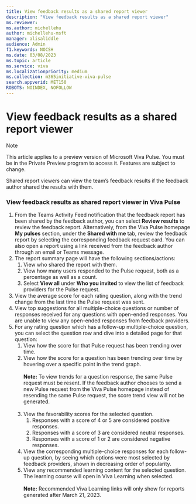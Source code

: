 ```yaml
---
title: View feedback results as a shared report viewer
description: "View feedback results as a shared report viewer"
ms.reviewer: 
ms.author: michellehu
author: michellehu-msft
manager: alisaliddle
audience: Admin
f1.keywords: NOCSH
ms.date: 03/08/2023
ms.topic: article
ms.service: viva
ms.localizationpriority: medium
ms.collection: m365initiative-viva-pulse  
search.appverid: MET150
ROBOTS: NOINDEX, NOFOLLOW
---
```


# View feedback results as a shared report viewer

> [!NOTE]
> This article applies to a preview version of Microsoft Viva Pulse. You must be in the Private Preview program to access it. Features are subject to change.

Shared report viewers can view the team’s feedback results if the feedback author shared the results with them.

### View feedback results as shared report viewer in Viva Pulse

1. From the Teams Activity Feed notification that the feedback report has been shared by the feedback author, you can select **Review results** to review the feedback report. Alternatively, from the Viva Pulse homepage **My pulses** section, under the **Shared with me** tab, review the feedback report by selecting the corresponding feedback request card. You can also open a report using a link received from the feedback author through an email or Teams message.
2. The report summary page will have the following sections/actions:
    1. View who shared the report with them.
    2. View how many users responded to the Pulse request, both as a percentage as well as a count.
    3. Select **View all** under **Who you invited** to view the list of feedback providers for the Pulse request.
3. View the average score for each rating question, along with the trend change from the last time the Pulse request was sent.
4. View top suggestions for all multiple-choice questions or number of responses received for any questions with open-ended responses. You are unable to view any open-ended responses from feedback providers.  
5. For any rating question which has a follow-up multiple-choice question, you can select the question row and dive into a detailed page for that question:
    1. View how the score for that Pulse request has been trending over time.
    2. View how the score for a question has been trending over time by hovering over a specific point in the trend graph.
    <br><br> **Note:** To view trends for a question response, the same Pulse request must be resent. If the feedback author chooses to send a new Pulse request from the Viva Pulse homepage instead of resending the same Pulse request, the score trend view will not be generated. <br><br>
    3. View the favorability scores for the selected question.
        1. Responses with a score of 4 or 5 are considered positive responses.
        2. Responses with a score of 3 are considered neutral responses.
        3. Responses with a score of 1 or 2 are considered negative responses.
    4. View the corresponding multiple-choice responses for each follow-up question, by seeing which options were most selected by feedback providers, shown in decreasing order of popularity.
    5. View any recommended learning content for the selected question. The learning course will open in Viva Learning when selected.
    <br><br> **Note:** Recommended Viva Learning links will only show for reports generated after March 21, 2023.